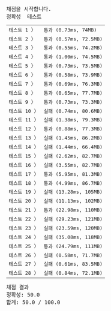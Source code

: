 <pre class="console-content"><div></div><div class="console-heading">채점을 시작합니다.</div><div class="console-message">정확성  테스트</div><table class="console-test-group" data-category="correctness"><tbody><tr data-testcase-id="180421"><td valign="top" class="td-label">테스트 1 <span>〉</span></td><td class="result passed">통과 (0.73ms, 74MB)</td></tr><tr data-testcase-id="180422"><td valign="top" class="td-label">테스트 2 <span>〉</span></td><td class="result passed">통과 (0.57ms, 72.5MB)</td></tr><tr data-testcase-id="180423"><td valign="top" class="td-label">테스트 3 <span>〉</span></td><td class="result passed">통과 (0.55ms, 74.2MB)</td></tr><tr data-testcase-id="180424"><td valign="top" class="td-label">테스트 4 <span>〉</span></td><td class="result passed">통과 (1.00ms, 74.5MB)</td></tr><tr data-testcase-id="180425"><td valign="top" class="td-label">테스트 5 <span>〉</span></td><td class="result passed">통과 (0.73ms, 73.5MB)</td></tr><tr data-testcase-id="180426"><td valign="top" class="td-label">테스트 6 <span>〉</span></td><td class="result passed">통과 (0.58ms, 73.9MB)</td></tr><tr data-testcase-id="180427"><td valign="top" class="td-label">테스트 7 <span>〉</span></td><td class="result passed">통과 (0.69ms, 76.3MB)</td></tr><tr data-testcase-id="180428"><td valign="top" class="td-label">테스트 8 <span>〉</span></td><td class="result passed">통과 (0.65ms, 77.7MB)</td></tr><tr data-testcase-id="180429"><td valign="top" class="td-label">테스트 9 <span>〉</span></td><td class="result passed">통과 (0.73ms, 73.3MB)</td></tr><tr data-testcase-id="180430"><td valign="top" class="td-label">테스트 10 <span>〉</span></td><td class="result failed">실패 (0.74ms, 80.6MB)</td></tr><tr data-testcase-id="180431"><td valign="top" class="td-label">테스트 11 <span>〉</span></td><td class="result failed">실패 (1.38ms, 79.3MB)</td></tr><tr data-testcase-id="180432"><td valign="top" class="td-label">테스트 12 <span>〉</span></td><td class="result passed">통과 (0.88ms, 77.3MB)</td></tr><tr data-testcase-id="180433"><td valign="top" class="td-label">테스트 13 <span>〉</span></td><td class="result failed">실패 (1.45ms, 86.2MB)</td></tr><tr data-testcase-id="180434"><td valign="top" class="td-label">테스트 14 <span>〉</span></td><td class="result failed">실패 (1.44ms, 66.4MB)</td></tr><tr data-testcase-id="180435"><td valign="top" class="td-label">테스트 15 <span>〉</span></td><td class="result failed">실패 (2.62ms, 82.7MB)</td></tr><tr data-testcase-id="180436"><td valign="top" class="td-label">테스트 16 <span>〉</span></td><td class="result failed">실패 (3.55ms, 82.7MB)</td></tr><tr data-testcase-id="180437"><td valign="top" class="td-label">테스트 17 <span>〉</span></td><td class="result passed">통과 (5.95ms, 81.3MB)</td></tr><tr data-testcase-id="180438"><td valign="top" class="td-label">테스트 18 <span>〉</span></td><td class="result passed">통과 (4.99ms, 86.7MB)</td></tr><tr data-testcase-id="180439"><td valign="top" class="td-label">테스트 19 <span>〉</span></td><td class="result failed">실패 (13.28ms, 105MB)</td></tr><tr data-testcase-id="180440"><td valign="top" class="td-label">테스트 20 <span>〉</span></td><td class="result failed">실패 (11.13ms, 102MB)</td></tr><tr data-testcase-id="180441"><td valign="top" class="td-label">테스트 21 <span>〉</span></td><td class="result passed">통과 (22.98ms, 110MB)</td></tr><tr data-testcase-id="180442"><td valign="top" class="td-label">테스트 22 <span>〉</span></td><td class="result failed">실패 (29.23ms, 121MB)</td></tr><tr data-testcase-id="180443"><td valign="top" class="td-label">테스트 23 <span>〉</span></td><td class="result failed">실패 (23.59ms, 120MB)</td></tr><tr data-testcase-id="180444"><td valign="top" class="td-label">테스트 24 <span>〉</span></td><td class="result failed">실패 (35.08ms, 118MB)</td></tr><tr data-testcase-id="180445"><td valign="top" class="td-label">테스트 25 <span>〉</span></td><td class="result passed">통과 (24.79ms, 111MB)</td></tr><tr data-testcase-id="249447"><td valign="top" class="td-label">테스트 26 <span>〉</span></td><td class="result failed">실패 (0.58ms, 71.7MB)</td></tr><tr data-testcase-id="249448"><td valign="top" class="td-label">테스트 27 <span>〉</span></td><td class="result failed">실패 (0.61ms, 83.5MB)</td></tr><tr data-testcase-id="249449"><td valign="top" class="td-label">테스트 28 <span>〉</span></td><td class="result failed">실패 (0.84ms, 72.1MB)</td></tr></tbody></table><div class="console-heading">채점 결과</div><div class="console-message">정확성: 50.0</div><div class="console-message">합계: 50.0 / 100.0</div></pre>